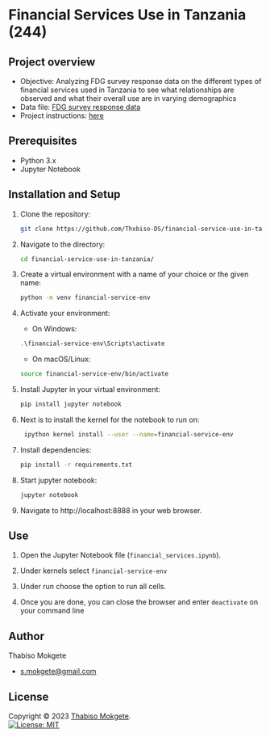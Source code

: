 # Financial Services Use in Tanzania (244)

## Project overview

* Objective: Analyzing FDG survey response data on the different types of financial services used in Tanzania to see what relationships are observed and what their overall use are in varying demographics
* Data file: [FDG survey response data](http://syllabus.africacode.net/projects/data-science-specific/data-visualisation/mobile-money-viz/training.csv)
* Project instructions: [here](http://syllabus.africacode.net/projects/data-science-specific/data-visualisation/mobile-money-viz/)
 

## Prerequisites

- Python 3.x
- Jupyter Notebook

## Installation and Setup

1. Clone the repository:
    ```bash
    git clone https://github.com/Thxbiso-DS/financial-service-use-in-tanzania.git
    ```

2. Navigate to the directory:
    ```bash 
    cd financial-service-use-in-tanzania/
    ```

3. Create a virtual environment with a name of your choice or the given name:
   ```bash
   python -m venv financial-service-env
   ```

4. Activate your environment:
   - On Windows:
    ```powershell 
    .\financial-service-env\Scripts\activate
    ```
   - On macOS/Linux:
    ```bash
    source financial-service-env/bin/activate
    ```
5. Install Jupyter in your virtual environment:
    ```bash
    pip install jupyter notebook
    ```
6. Next is to install the kernel for the notebook to run on:
   ```bash
    ipython kernel install --user --name=financial-service-env
   ```
7. Install dependencies:
    ```bash 
    pip install -r requirements.txt
    ``````
    
8. Start jupyter notebook:
    ```bash
    jupyter notebook
    ```

9.  Navigate to http://localhost:8888 in your web browser.

## Use

1. Open the Jupyter Notebook file (`financial_services.ipynb`).
   
2. Under kernels select `financial-service-env`

3. Under run choose the option to run all cells.
4. Once you are done, you can close the browser and enter `deactivate` on your command line 

## Author 
Thabiso Mokgete  
* s.mokgete@gmail.com

## License 
Copyright © 2023 [Thabiso Mokgete](https://github.com/Thxbiso-DS).<br />
[![License: MIT](https://img.shields.io/badge/License-MIT-yellow.svg)](https://opensource.org/licenses/MIT)
